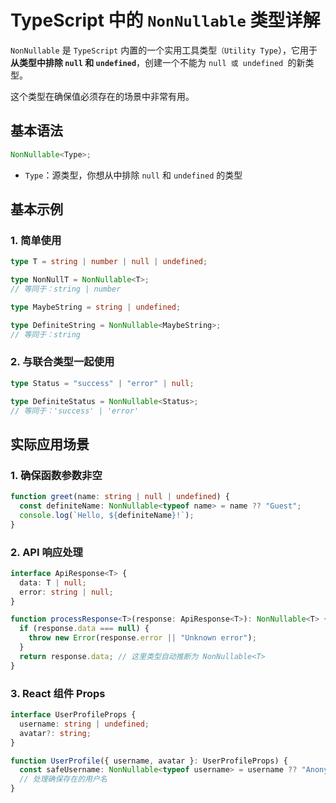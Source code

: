 # TypeScript 中的 `NonNullable` 类型详解

`NonNullable` 是 `TypeScript` 内置的一个实用工具类型`（Utility Type`），它用于**从类型中排除 `null` 和 `undefined`**，创建一个不能为 `null 或 undefined `的新类型。

这个类型在确保值必须存在的场景中非常有用。

## 基本语法

```typescript
NonNullable<Type>;
```

- `Type`：源类型，你想从中排除 `null` 和 `undefined` 的类型

## 基本示例

### 1. 简单使用

```typescript
type T = string | number | null | undefined;

type NonNullT = NonNullable<T>;
// 等同于：string | number

type MaybeString = string | undefined;

type DefiniteString = NonNullable<MaybeString>;
// 等同于：string
```

### 2. 与联合类型一起使用

```typescript
type Status = "success" | "error" | null;

type DefiniteStatus = NonNullable<Status>;
// 等同于：'success' | 'error'
```

## 实际应用场景

### 1. 确保函数参数非空

```typescript
function greet(name: string | null | undefined) {
  const definiteName: NonNullable<typeof name> = name ?? "Guest";
  console.log(`Hello, ${definiteName}!`);
}
```

### 2. API 响应处理

```typescript
interface ApiResponse<T> {
  data: T | null;
  error: string | null;
}

function processResponse<T>(response: ApiResponse<T>): NonNullable<T> {
  if (response.data === null) {
    throw new Error(response.error || "Unknown error");
  }
  return response.data; // 这里类型自动推断为 NonNullable<T>
}
```

### 3. React 组件 Props

```typescript
interface UserProfileProps {
  username: string | undefined;
  avatar?: string;
}

function UserProfile({ username, avatar }: UserProfileProps) {
  const safeUsername: NonNullable<typeof username> = username ?? "Anonymous";
  // 处理确保存在的用户名
}
```
